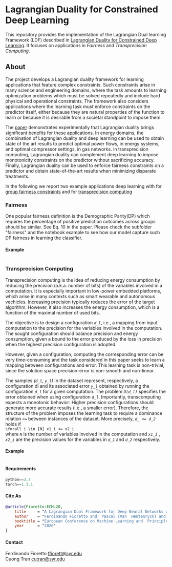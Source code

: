 # Lagrangian Duality for Constrained Deep Learning

This repository provides the implementation of the Lagrangian Dual learning Framework (LDF) described in [Lagrangian Duality for Constrained Deep Learning](https://arxiv.org/pdf/2001.09394.pdf). 
It focuses on applications in _Fairness_ and _Transprecision Computing_. 


## About

The project develops a Lagrangian duality framework for learning applications that feature complex constraints. Such constraints arise in many science and engineering domains, where the task amounts to learning optimization problems which must be solved repeatedly and include hard physical and operational constraints. The framework also considers applications where the learning task must enforce constraints on the predictor itself, either because they are natural properties of the function to learn or because it is desirable from a societal standpoint to impose them.

The [paper]((https://arxiv.org/pdf/2001.09394.pdf)) demonstrates experimentally that Lagrangian duality brings significant benefits for these applications. In energy domains, the combination of Lagrangian duality and deep learning can be used to obtain state of the art results to predict optimal power flows, in energy systems, and optimal compressor settings, in gas networks. In transprecision computing, Lagrangian duality can complement deep learning to impose monotonicity constraints on the predictor without sacrificing accuracy. Finally, Lagrangian duality can be used to enforce fairness constraints on a predictor and obtain state-of-the-art results when minimizing disparate treatments.

In the following we report two example applications deep learning with for [group fairness constraints](#fair) and for [transprecision computing](#trans)


### <a name="fair"></a>Fairness
One popular fairness definition is the Demographic Parity(DP) which requires the percentage of positive prediction outcomes across groups should be similar. See Eq. 10 in the paper. Please check the subfolder "fairness" and the notebook example to see how our model capture such DP fairness in learning the classifier. 

#### Example
```Please check fairness/Demo_For_Bank_Data.ipynb
```

### <a name="trans"></a>Transprecision Computing

Transprecision computing is the idea of reducing energy consumption by reducing the precision (a.k.a. number of bits) of the variables involved in a computation. It is especially important in low-power embedded platforms, which arise in many contexts such as smart wearable and autonomous vechicles. Increasing precision typically reduces the error of the target algorithm. However, it also increases the energy consumption, which is a function of the maximal number of used bits. 

The objective is to design a configuration _`d_l`_, i.e., a mapping from input computation to the precision for the variables involved in the computation. The sought configuration should balance precision and energy consumption, given a bound to the error produced by the loss in precision when the highest precision configuration is adopted.

However, given a configuration, computing the corresponding error can be very time-consuming and the task considered in this paper seeks to learn a mapping between configurations and error. This learning task is non-trivial, since the solution space precision-error is non-smooth and non-linear. 

The samples _(`d_l`, `y_l`)_ in the dataset represent, respectively, a configuration dl and its associated error _`y_l`_ obtained by running the configuration _`d_l`_ for a given computation. 
The problem _`O(d_l)`_ specifies the error obtained when using configuration _`d_l`_. Importantly, transcomputing expects a monotonic behavior: Higher precision configurations should generate more accurate results (i.e., a smaller error). Therefore, the structure of the problem imposes the learning task to require a dominance relation `<=` between instances of the dataset. More precisely, _`d_ <= d_2`_ holds if<br>
`\forall i \in [N] x1_i <= x2_i`<br>
where _`N`_ is the number of variables involved in the computation and _`x1_i`_ , _`x2_i`_ are the precision values for the variables in _`d_1`_ and _`d_2`_ respectively.

#### Example
```Please check our notebook /transprecision_computing/Example_Running_Notebook.ipynb

```


#### Requirements
```python
python==3.7
torch==1.3.1
```

#### Cite As
```bibtex
@article{Fioretto:ECML20,
    title     = "A Lagrangian Dual Framework for Deep Neural Networks with Constraints Optimization",
    author    = "Ferdinando Fioretto and  Pascal {Van  Hentenryck} and Terrence {W.K. Mak} and Cuong Tran and Federico Baldo and Michele Lombardi",
    booktitle = "European Conference on Machine Learning and  Principles and Practice of Knowledge Discovery in Databases ({ECML-PKDD})",
    year      = "2020"
}
```
 
#### Contact
Ferdinando Fioretto <ffiorett@syr.edu><br>
Cuong Tran <cutran@syr.edu>

